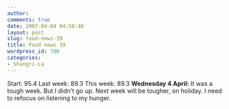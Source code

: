 ```yaml
---
author:
comments: true
date: 2007-04-04 04:58:46
layout: post
slug: food-news-39
title: Food news 39
wordpress_id: 708
categories:
- Shangri-La
---
```


Start: 95.4 Last week: 89.3 This week: 89.3
**Wednesday 4 April:** It was a tough week. But I didn't go up. Next week will be tougher, on holiday. I need to refocus on listening to my hunger.

